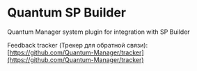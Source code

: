 # Quantum SP Builder
Quantum Manager system plugin for integration with SP Builder

Feedback tracker (Трекер для обратной связи): [https://github.com/Quantum-Manager/tracker](https://github.com/Quantum-Manager/tracker)
